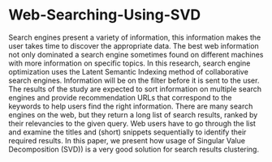 # Web-Searching-Using-SVD

Search engines present a variety of information,
this information makes the user takes time to discover the
appropriate data. The best web information not only dominated
a search engine sometimes found on different machines with
more information on specific topics. In this research, search
engine optimization uses the Latent Semantic Indexing method of
collaborative search engines. Information will be on the filter
before it is sent to the user. The results of the study are expected
to sort information on multiple search engines and provide 
recommendation URLs that correspond to the keywords to help
users find the right information. There are many search engines
on the web, but they return a long list of search results, ranked by
their relevancies to the given query. Web users have to go through
the list and examine the titles and (short) snippets sequentially
to identify their required results. In this paper, we present how
usage of Singular Value Decomposition (SVD)) is a very good
solution for search results clustering.
